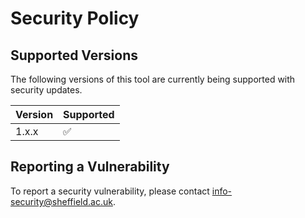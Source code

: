 # Security Policy

## Supported Versions

The following versions of this tool are currently being supported with security updates.

| Version | Supported          |
| ------- | ------------------ |
| 1.x.x   | :white_check_mark: |

## Reporting a Vulnerability

To report a security vulnerability, please contact info-security@sheffield.ac.uk.
